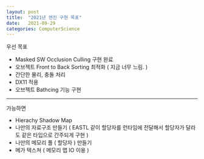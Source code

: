 ```yaml
---
layout: post
title:  "2021년 엔진 구현 목표"
date:   2021-09-29
categories: ComputerScience
---
```


우선 목표 

- Masked SW Occlusion Culling 구현 완료
- 오브젝트 Front to Back Sorting 최적화 ( 지금 너무 느림. )
- 간단한 물리, 충돌 처리
- DX11 적용
- 오브젝트 Bathcing 기능 구현

------------------------

가능하면 

- Hierachy Shadow Map
- 나만의 자료구조 만들기 ( EASTL 같이 할당자를 런타임에 전달해서 할당자가 달라도 같은 타입으로 간주되게 구현 )          
- 나만의 메모리 풀 ( 할당자 ) 만들기
- 메가 텍스쳐 ( 메모리 맵 IO 이용 )


